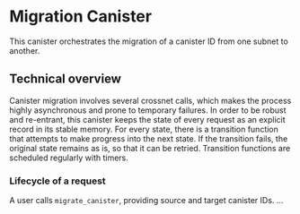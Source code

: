 # Migration Canister

This canister orchestrates the migration of a canister ID from one subnet to another. 

## Technical overview

Canister migration involves several crossnet calls, which makes the process highly asynchronous and prone to temporary failures. In order to be robust and re-entrant, this canister keeps the state of every request as an explicit record in its stable memory. For every state, there is a transition function that attempts to make progress into the next state. If the transition fails, the original state remains as is, so that it can be retried. Transition functions are scheduled regularly with timers. 

### Lifecycle of a request

A user calls `migrate_canister`, providing source and target canister IDs. ...
